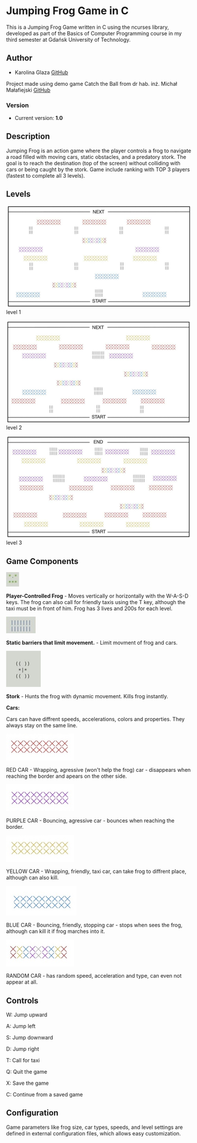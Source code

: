 # Jumping Frog Game in C

This is a Jumping Frog Game written in C using the ncurses library, developed as part of the Basics of Computer Programming course in my third semester at Gdańsk University of Technology.

## Author
- Karolina Glaza [GitHub](https://github.com/kequel)

Project made using demo game Catch the Ball from dr hab. inż. Michał Małafiejski [GitHub](https://github.com/animima)

### Version
- Current version: **1.0**

## Description
Jumping Frog is an action game where the player controls a frog to navigate a road filled with moving cars, static obstacles, and a predatory stork. The goal is to reach the destination (top of the screen) without colliding with cars or being caught by the stork.
Game include ranking with TOP 3 players (fastest to complete all 3 levels).

## Levels 
![Level1](img/1.png)
level 1

![Level2](img/2.png)
level 2

![Level3](img/3.png)
level 3

## Game Components

![Frog](img/frog.png)

**Player-Controlled Frog** - Moves vertically or horizontally with the W-A-S-D keys. The frog can also call for friendly taxis using the T key, although the taxi must be in front of him. Frog has 3 lives and 200s for each level.

![Static](img/static.png)

**Static barriers that limit movement.** - Limit movment of frog and cars.

![Stork](img/stork.png)

**Stork**  - Hunts the frog with dynamic movement. Kills frog instantly.

**Cars:** 

Cars can have diffrent speeds, accelerations, colors and properties. They always stay on the same line.

![RedCar](img/red.png)

RED CAR - Wrapping, agressive (won't help the frog) car - disappears when reaching the border and apears on the other side. 


![PurpleCar](img/purple.png)

PURPLE CAR - Bouncing, agressive car - bounces when reaching the border.


![YellowCar](img/yellow.png)

YELLOW CAR - Wrapping, friendly, taxi car, can take frog to diffrent place, although can also kill.


![BlueCar](img/blue.png)

BLUE CAR - Bouncing, friendly, stopping car - stops when sees the frog, although can kill it if frog marches into it.


![RainbowCar](img/rainbow.png)

RANDOM CAR - has random speed, acceleration and type, can even not appear at all.



## Controls

W: Jump upward

A: Jump left

S: Jump downward

D: Jump right

T: Call for taxi

Q: Quit the game

X: Save the game

C: Continue from a saved game

## Configuration
Game parameters like frog size, car types, speeds, and level settings are defined in external configuration files, which allows easy customization.


